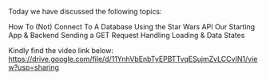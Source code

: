 Today we have discussed the following topics:

How To (Not) Connect To A Database
Using the Star Wars API
Our Starting App & Backend
Sending a GET Request
Handling Loading & Data States

Kindly find the video link below:
https://drive.google.com/file/d/11YnhVbEnbTyEPBTTvqESujmZvLCCvIN1/view?usp=sharing
